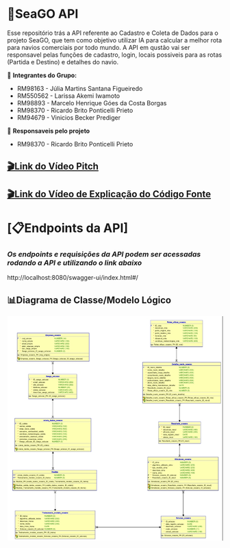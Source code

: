 # 🌊SeaGO API #
Esse repositório trás a API referente ao Cadastro e Coleta de Dados para o projeto SeaGO, que tem como objetivo utilizar IA para calcular a melhor rota para navios comerciais por todo mundo. A API em qustão vai ser responsavel pelas funções de cadastro, login, locais possiveis para as rotas (Partida e Destino) e detalhes do navio.

👥 **Integrantes do Grupo:**

- RM98163 - Júlia Martins Santana Figueiredo
- RM550562 - Larissa Akemi Iwamoto
- RM98893 - Marcelo Henrique Góes da Costa Borgas
- RM98370 - Ricardo Brito Ponticelli Prieto
- RM94679 - Vinicios Becker Prediger

👤 **Responsaveis pelo projeto**

- RM98370 - Ricardo Brito Ponticelli Prieto

## [🎬Link do Vídeo Pitch]() ##

## [🎬Link do Vídeo de Explicação do Código Fonte](https://youtu.be/Ik7OzAqrCnA) ##

# [📋Endpoints da API] #

### *Os endpoints e requisições da API podem ser acessadas rodando a API e utilizando o link abaixo* ###
http://localhost:8080/swagger-ui/index.html#/


## 📊Diagrama de Classe/Modelo Lógico 

<img src="./diagramas/Relacional_1.jpeg">